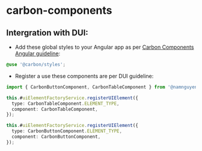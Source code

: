 # carbon-components

## Intergration with DUI:

- Add these global styles to your Angular app as per [Carbon Components Angular guideline](https://angular.carbondesignsystem.com/documentation/index.html):

```scss
@use '@carbon/styles';
```

- Register a use these components are per DUI guideline:

```ts
import { CarbonButtonComponent, CarbonTableComponent } from '@namnguyen191/carbon-components';

this.#uiElementFactoryService.registerUIElement({
  type: CarbonTableComponent.ELEMENT_TYPE,
  component: CarbonTableComponent,
});

this.#uiElementFactoryService.registerUIElement({
  type: CarbonButtonComponent.ELEMENT_TYPE,
  component: CarbonButtonComponent,
});
```
